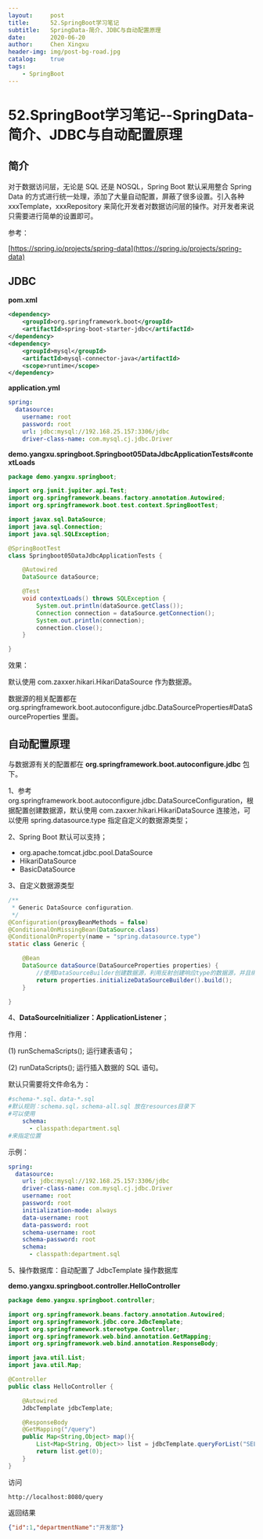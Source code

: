```yaml
---
layout:     post
title:      52.SpringBoot学习笔记
subtitle:   SpringData-简介、JDBC与自动配置原理
date:       2020-06-20
author:     Chen Xingxu
header-img: img/post-bg-road.jpg
catalog:    true
tags:
    - SpringBoot
---
```

# 52.SpringBoot学习笔记--SpringData-简介、JDBC与自动配置原理

## 简介

对于数据访问层，无论是 SQL 还是 NOSQL，Spring Boot 默认采用整合 Spring Data 的方式进行统一处理，添加了大量自动配置，屏蔽了很多设置。引入各种 xxxTemplate，xxxRepository 来简化开发者对数据访问层的操作。对开发者来说只需要进行简单的设置即可。

参考：

[https://spring.io/projects/spring-data](https://spring.io/projects/spring-data)

## JDBC

**pom.xml**

```xml
<dependency>
    <groupId>org.springframework.boot</groupId>
    <artifactId>spring-boot-starter-jdbc</artifactId>
</dependency>
<dependency>
    <groupId>mysql</groupId>
    <artifactId>mysql-connector-java</artifactId>
    <scope>runtime</scope>
</dependency>
```

**application.yml**

```yaml
spring:
  datasource:
    username: root
    password: root
    url: jdbc:mysql://192.168.25.157:3306/jdbc
    driver-class-name: com.mysql.cj.jdbc.Driver
```

**demo.yangxu.springboot.Springboot05DataJdbcApplicationTests#contextLoads**

```java
package demo.yangxu.springboot;

import org.junit.jupiter.api.Test;
import org.springframework.beans.factory.annotation.Autowired;
import org.springframework.boot.test.context.SpringBootTest;

import javax.sql.DataSource;
import java.sql.Connection;
import java.sql.SQLException;

@SpringBootTest
class Springboot05DataJdbcApplicationTests {

    @Autowired
    DataSource dataSource;

    @Test
    void contextLoads() throws SQLException {
        System.out.println(dataSource.getClass());
        Connection connection = dataSource.getConnection();
        System.out.println(connection);
        connection.close();
    }

}
```

效果：

默认使用 com.zaxxer.hikari.HikariDataSource 作为数据源。

数据源的相关配置都在 org.springframework.boot.autoconfigure.jdbc.DataSourceProperties#DataSourceProperties 里面。

## 自动配置原理

与数据源有关的配置都在 **org.springframework.boot.autoconfigure.jdbc** 包下。

1、参考 org.springframework.boot.autoconfigure.jdbc.DataSourceConfiguration，根据配置创建数据源，默认使用 com.zaxxer.hikari.HikariDataSource 连接池，可以使用 spring.datasource.type 指定自定义的数据源类型；

2、Spring Boot 默认可以支持；

- org.apache.tomcat.jdbc.pool.DataSource
- HikariDataSource
- BasicDataSource

3、自定义数据源类型

```java
/**
 * Generic DataSource configuration.
 */
@Configuration(proxyBeanMethods = false)
@ConditionalOnMissingBean(DataSource.class)
@ConditionalOnProperty(name = "spring.datasource.type")
static class Generic {

    @Bean
    DataSource dataSource(DataSourceProperties properties) {
        //使用DataSourceBuilder创建数据源，利用反射创建响应type的数据源，并且绑定相关属性
        return properties.initializeDataSourceBuilder().build();
    }

}
```

4、**DataSourceInitializer：ApplicationListener**；

作用：

(1) runSchemaScripts(); 运行建表语句；

(2) runDataScripts(); 运行插入数据的 SQL 语句。

默认只需要将文件命名为：

```yaml
#schema-*.sql、data-*.sql
#默认规则：schema.sql，schema-all.sql 放在resources目录下
#可以使用   
	schema:
      - classpath:department.sql
#来指定位置
```

示例：

```yaml
spring:
  datasource:
    url: jdbc:mysql://192.168.25.157:3306/jdbc
    driver-class-name: com.mysql.cj.jdbc.Driver
    username: root
    password: root
    initialization-mode: always
    data-username: root
    data-password: root
    schema-username: root
    schema-password: root
    schema:
      - classpath:department.sql
```

5、操作数据库：自动配置了 JdbcTemplate 操作数据库

**demo.yangxu.springboot.controller.HelloController**

```java
package demo.yangxu.springboot.controller;

import org.springframework.beans.factory.annotation.Autowired;
import org.springframework.jdbc.core.JdbcTemplate;
import org.springframework.stereotype.Controller;
import org.springframework.web.bind.annotation.GetMapping;
import org.springframework.web.bind.annotation.ResponseBody;

import java.util.List;
import java.util.Map;

@Controller
public class HelloController {

    @Autowired
    JdbcTemplate jdbcTemplate;

    @ResponseBody
    @GetMapping("/query")
    public Map<String,Object> map(){
        List<Map<String, Object>> list = jdbcTemplate.queryForList("SELECT * FROM department");
        return list.get(0);
    }
}
```

访问

```
http://localhost:8080/query
```

返回结果

```json
{"id":1,"departmentName":"开发部"}
```

